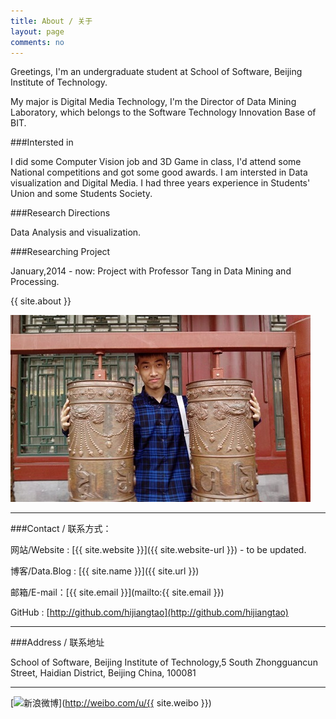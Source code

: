 ```yaml
---
title: About / 关于
layout: page
comments: no
---
```


Greetings, I'm an undergraduate student at School of Software, Beijing Institute of Technology. 

My major is Digital Media Technology, I'm the Director of Data Mining Laboratory, which belongs to the Software Technology Innovation Base of BIT.

###Intersted in

I did some Computer Vision job and 3D Game in class, I'd attend some National competitions and got some good awards. I am intersted in Data visualization and Digital Media. I had three years experience in Students' Union and some Students Society.

###Research Directions

Data Analysis and visualization.

###Researching Project

January,2014 - now: Project with Professor Tang in Data Mining and Processing.

{{ site.about }}

![hijiangtao](/album/me.jpg "Photo of hijiangtao")

----

###Contact / 联系方式：

网站/Website : [{{ site.website }}]({{ site.website-url }}) - to be updated.

博客/Data.Blog : [{{ site.name }}]({{ site.url }})

邮箱/E-mail：[{{ site.email }}](mailto:{{ site.email }})

GitHub : [http://github.com/hijiangtao](http://github.com/hijiangtao)

----

###Address / 联系地址

School of Software, Beijing Institute of Technology,5 South Zhongguancun Street, Haidian District, Beijing China, 100081

----

[![新浪微博](http://service.t.sina.com.cn/widget/qmd/1679954022/3a8a960d/1.png)](http://weibo.com/u/{{ site.weibo }})
